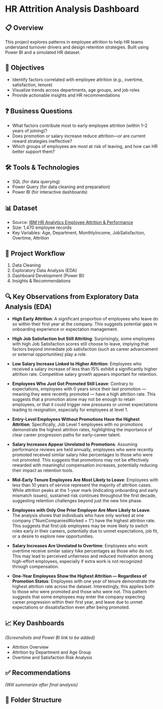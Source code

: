 # HR Attrition Analysis Dashboard

## 📋 Overview
This project explores patterns in employee attrition to help HR teams understand turnover drivers and design retention strategies. Built using Power BI and a simulated HR dataset.

## 🎯 Objectives
- Identify factors correlated with employee attrition (e.g., overtime, satisfaction, tenure)
- Visualize trends across departments, age groups, and job roles
- Provide actionable insights and HR recommendations

## ❓ Business Questions
- What factors contribute most to early employee attrition (within 1–2 years of joining)?
- Does promotion or salary increase reduce attrition—or are current reward strategies ineffective?
- Which groups of employees are most at risk of leaving, and how can HR better support them?

## 🛠️ Tools & Technologies
- SQL (for data querying)
- Power Query (for data cleaning and preparation)
- Power BI (for interactive dashboards)

## 📊 Dataset
- Source: [IBM HR Analytics Employee Attrition & Performance](https://www.kaggle.com/datasets/pavansubhasht/ibm-hr-analytics-attrition-dataset)
- Size: 1,470 employee records
- Key Variables: Age, Department, MonthlyIncome, JobSatisfaction, Overtime, Attrition

## 🚀 Project Workflow
1. Data Cleaning
2. Exploratory Data Analysis (EDA)
3. Dashboard Development (Power BI)
4. Insights & Recommendations

## 🔍 Key Observations from Exploratory Data Analysis (EDA)

- **High Early Attrition**: A significant proportion of employees who leave do so within their first year at the company. This suggests potential gaps in onboarding experience or expectation management.

- **High Job Satisfaction but Still Attriting**: Surprisingly, some employees with high Job Satisfaction scores still choose to leave, implying that factors beyond immediate job satisfaction (such as career advancement or external opportunities) play a role.

- **Low Salary Increase Linked to Higher Attrition**: Employees who received a salary increase of less than 15% exhibit a significantly higher attrition rate. Competitive salary growth appears important for retention.

- **Employees Who Just Got Promoted Still Leave**: Contrary to expectations, employees with 0 years since their last promotion — meaning they were recently promoted — have a high attrition rate. This suggests that a promotion alone may not be enough to retain employees, or that it could trigger new pressures or unmet expectations leading to resignation, especially for employees at level 1.

- **Entry-Level Employees Without Promotions Have the Highest Attrition**: Specifically, Job Level 1 employees with no promotions demonstrate the highest attrition rates, highlighting the importance of clear career progression paths for early-career talent.

- **Salary Increases Appear Unrelated to Promotions**: Assuming performance reviews are held annually, employees who were recently promoted received similar salary hike percentages to those who were not promoted. This suggests that promotions may not be effectively rewarded with meaningful compensation increases, potentially reducing their impact as retention tools.

- **Mid-Early Tenure Employees Are Most Likely to Leave**: Employees with less than 10 years of service represent the majority of attrition cases. While attrition peaks at the 1-year mark (indicating onboarding and early mismatch issues), sustained risk continues throughout the first decade, suggesting retention challenges beyond just the new hire phase.

- **Employees with Only One Prior Employer Are More Likely to Leave**: The analysis shows that individuals who have only worked at one company ("NumCompaniesWorked = 1") have the highest attrition rate. This suggests that first-job employees may be more likely to switch roles early in their careers, potentially due to unmet expectations, job fit, or a desire to explore new opportunities.

- **Salary Increases Are Unrelated to Overtime**: Employees who work overtime receive similar salary hike percentages as those who do not. This may lead to perceived unfairness and reduced motivation among high-effort employees, especially if extra work is not recognized through compensation.

- **One-Year Employees Show the Highest Attrition — Regardless of Promotion Status**: Employees with one year of tenure demonstrate the highest attrition rate across the dataset. Interestingly, this applies both to those who were promoted and those who were not. This pattern suggests that some employees may enter the company expecting career progression within their first year, and leave due to unmet expectations or dissatisfaction even after being promoted.


## 📈 Key Dashboards
_(Screenshots and Power BI link to be added)_

- Attrition Overview
- Attrition by Department and Age Group
- Overtime and Satisfaction Risk Analysis

## ✅ Recommendations
_(Will summarize after final analysis)_

## 📁 Folder Structure

